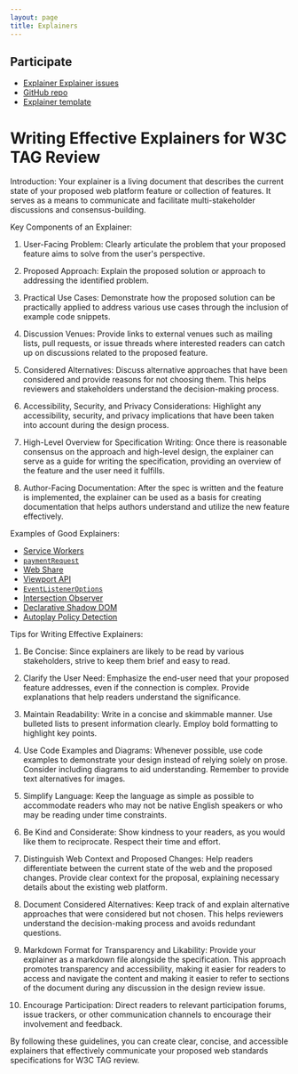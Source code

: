 ```yaml
---
layout: page
title: Explainers
---
```


## Participate
- [Explainer Explainer issues](https://github.com/w3ctag/tag.w3.org/labels/explainer%20explainer)
- [GitHub
  repo](https://github.com/w3ctag/tag.w3.org/blob/main/explainers/index.md)
- [Explainer
  template](https://github.com/w3ctag/tag.w3.org/blob/main/explainers/template.md)

# Writing Effective Explainers for W3C TAG Review

Introduction:
Your explainer is a living document that describes the current state of your proposed web platform feature or collection of features. It serves as a means to communicate and facilitate multi-stakeholder discussions and consensus-building.

Key Components of an Explainer:

1. User-Facing Problem:
Clearly articulate the problem that your proposed feature aims to solve from the user's perspective.

2. Proposed Approach:
Explain the proposed solution or approach to addressing the identified problem.

3. Practical Use Cases:
Demonstrate how the proposed solution can be practically applied to address various use cases through the inclusion of example code snippets.

4. Discussion Venues:
Provide links to external venues such as mailing lists, pull requests, or issue threads where interested readers can catch up on discussions related to the proposed feature.

5. Considered Alternatives:
Discuss alternative approaches that have been considered and provide reasons for not choosing them. This helps reviewers and stakeholders understand the decision-making process.

6. Accessibility, Security, and Privacy Considerations:
Highlight any accessibility, security, and privacy implications that have been taken into account during the design process.

7. High-Level Overview for Specification Writing:
Once there is reasonable consensus on the approach and high-level design, the explainer can serve as a guide for writing the specification, providing an overview of the feature and the user need it fulfills.

8. Author-Facing Documentation:
After the spec is written and the feature is implemented, the explainer can be used as a basis for creating documentation that helps authors understand and utilize the new feature effectively.

Examples of Good Explainers:
- [Service Workers](https://github.com/w3c/ServiceWorker/blob/master/explainer.md)
- [`paymentRequest`](https://github.com/zkoch/paymentrequest/blob/gh-pages/docs/explainer.md)
- [Web Share](https://github.com/WICG/web-share/blob/master/docs/explainer.md)
- [Viewport API](https://github.com/WICG/ViewportAPI/blob/gh-pages/README.md)
- [`EventListenerOptions`](https://github.com/WICG/EventListenerOptions/blob/gh-pages/explainer.md)
- [Intersection Observer](https://github.com/w3c/IntersectionObserver/blob/master/explainer.md)
- [Declarative Shadow DOM](https://github.com/mfreed7/declarative-shadow-dom/blob/master/README.md)
- [Autoplay Policy Detection](https://github.com/w3c/autoplay/blob/main/README.md)

Tips for Writing Effective Explainers:

1. Be Concise:
Since explainers are likely to be read by various stakeholders, strive to keep them brief and easy to read.

2. Clarify the User Need:
Emphasize the end-user need that your proposed feature addresses, even if the connection is complex. Provide explanations that help readers understand the significance.

3. Maintain Readability:
Write in a concise and skimmable manner. Use bulleted lists to present information clearly. Employ bold formatting to highlight key points.

4. Use Code Examples and Diagrams:
Whenever possible, use code examples to demonstrate your design instead of relying solely on prose. Consider including diagrams to aid understanding. Remember to provide text alternatives for images.

5. Simplify Language:
Keep the language as simple as possible to accommodate readers who may not be native English speakers or who may be reading under time constraints.

6. Be Kind and Considerate:
Show kindness to your readers, as you would like them to reciprocate. Respect their time and effort.

7. Distinguish Web Context and Proposed Changes:
Help readers differentiate between the current state of the web and the proposed changes. Provide clear context for the proposal, explaining necessary details about the existing web platform.

8. Document Considered Alternatives:
Keep track of and explain alternative approaches that were considered but not chosen. This helps reviewers understand the decision-making process and avoids redundant questions.

9. Markdown Format for Transparency and Likability:
Provide your explainer as a markdown file alongside the specification. This approach promotes transparency and accessibility, making it easier for readers to access and navigate the content and making it easier to refer to sections of the document during any discussion in the design review issue.

10. Encourage Participation:
Direct readers to relevant participation forums, issue trackers, or other communication channels to encourage their involvement and feedback.

By following these guidelines, you can create clear, concise, and accessible explainers that effectively communicate your proposed web standards specifications for W3C TAG review.
